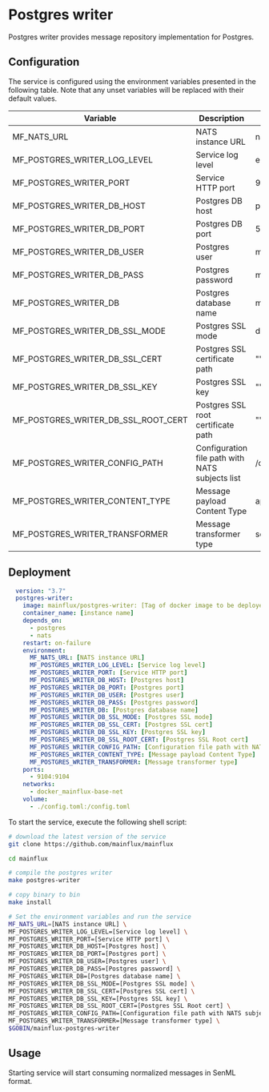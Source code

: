 # Postgres writer

Postgres writer provides message repository implementation for Postgres.

## Configuration

The service is configured using the environment variables presented in the
following table. Note that any unset variables will be replaced with their
default values.

| Variable                            | Description                                     | Default                |
| ----------------------------------- | ----------------------------------------------- | ---------------------- |
| MF_NATS_URL                         | NATS instance URL                               | nats://localhost:4222  |
| MF_POSTGRES_WRITER_LOG_LEVEL        | Service log level                               | error                  |
| MF_POSTGRES_WRITER_PORT             | Service HTTP port                               | 9104                   |
| MF_POSTGRES_WRITER_DB_HOST          | Postgres DB host                                | postgres               |
| MF_POSTGRES_WRITER_DB_PORT          | Postgres DB port                                | 5432                   |
| MF_POSTGRES_WRITER_DB_USER          | Postgres user                                   | mainflux               |
| MF_POSTGRES_WRITER_DB_PASS          | Postgres password                               | mainflux               |
| MF_POSTGRES_WRITER_DB               | Postgres database name                          | messages               |
| MF_POSTGRES_WRITER_DB_SSL_MODE      | Postgres SSL mode                               | disabled               |
| MF_POSTGRES_WRITER_DB_SSL_CERT      | Postgres SSL certificate path                   | ""                     |
| MF_POSTGRES_WRITER_DB_SSL_KEY       | Postgres SSL key                                | ""                     |
| MF_POSTGRES_WRITER_DB_SSL_ROOT_CERT | Postgres SSL root certificate path              | ""                     |
| MF_POSTGRES_WRITER_CONFIG_PATH      | Configuration file path with NATS subjects list | /config.toml           |
| MF_POSTGRES_WRITER_CONTENT_TYPE     | Message payload Content Type                    | application/senml+json |
| MF_POSTGRES_WRITER_TRANSFORMER      | Message transformer type                        | senml                  |

## Deployment

```yaml
  version: "3.7"
  postgres-writer:
    image: mainflux/postgres-writer: [Tag of docker image to be deployed  specified by MF_RELEASE_TAG]
    container_name: [instance name]
    depends_on:
      - postgres
      - nats
    restart: on-failure
    environment:
      MF_NATS_URL: [NATS instance URL]
      MF_POSTGRES_WRITER_LOG_LEVEL: [Service log level]
      MF_POSTGRES_WRITER_PORT: [Service HTTP port]
      MF_POSTGRES_WRITER_DB_HOST: [Postgres host]
      MF_POSTGRES_WRITER_DB_PORT: [Postgres port]
      MF_POSTGRES_WRITER_DB_USER: [Postgres user]
      MF_POSTGRES_WRITER_DB_PASS: [Postgres password]
      MF_POSTGRES_WRITER_DB: [Postgres database name]
      MF_POSTGRES_WRITER_DB_SSL_MODE: [Postgres SSL mode]
      MF_POSTGRES_WRITER_DB_SSL_CERT: [Postgres SSL cert]
      MF_POSTGRES_WRITER_DB_SSL_KEY: [Postgres SSL key]
      MF_POSTGRES_WRITER_DB_SSL_ROOT_CERT: [Postgres SSL Root cert]
      MF_POSTGRES_WRITER_CONFIG_PATH: [Configuration file path with NATS subjects list]
      MF_POSTGRES_WRITER_CONTENT_TYPE: [Message payload Content Type]
      MF_POSTGRES_WRITER_TRANSFORMER: [Message transformer type]
    ports:
      - 9104:9104
    networks:
      - docker_mainflux-base-net
    volume:
      - ./config.toml:/config.toml
```

To start the service, execute the following shell script:

```bash
# download the latest version of the service
git clone https://github.com/mainflux/mainflux

cd mainflux

# compile the postgres writer
make postgres-writer

# copy binary to bin
make install

# Set the environment variables and run the service
MF_NATS_URL=[NATS instance URL] \
MF_POSTGRES_WRITER_LOG_LEVEL=[Service log level] \
MF_POSTGRES_WRITER_PORT=[Service HTTP port] \
MF_POSTGRES_WRITER_DB_HOST=[Postgres host] \
MF_POSTGRES_WRITER_DB_PORT=[Postgres port] \
MF_POSTGRES_WRITER_DB_USER=[Postgres user] \
MF_POSTGRES_WRITER_DB_PASS=[Postgres password] \
MF_POSTGRES_WRITER_DB=[Postgres database name] \
MF_POSTGRES_WRITER_DB_SSL_MODE=[Postgres SSL mode] \
MF_POSTGRES_WRITER_DB_SSL_CERT=[Postgres SSL cert] \
MF_POSTGRES_WRITER_DB_SSL_KEY=[Postgres SSL key] \
MF_POSTGRES_WRITER_DB_SSL_ROOT_CERT=[Postgres SSL Root cert] \
MF_POSTGRES_WRITER_CONFIG_PATH=[Configuration file path with NATS subjects list] \
MF_POSTGRES_WRITER_TRANSFORMER=[Message transformer type] \
$GOBIN/mainflux-postgres-writer
```

## Usage

Starting service will start consuming normalized messages in SenML format.
